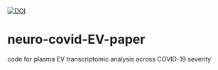 [![DOI](https://zenodo.org/badge/1063540795.svg)](https://doi.org/10.5281/zenodo.17196586)

# neuro-covid-EV-paper
code for plasma EV transcriptomic analysis across COVID-19 severity
